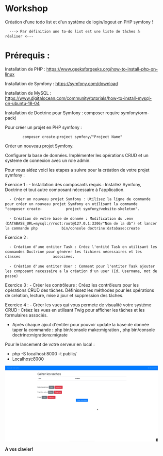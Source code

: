 # Workshop
Création d'une todo list et d'un système de login/logout en PHP symfony !


      ---> Par définition une to-do list est une liste de tâches à réaliser <---

# Prérequis :

Installation de PHP : https://www.geeksforgeeks.org/how-to-install-php-on-linux

Installation de Symfony : https://symfony.com/download

Installation de MySQL : https://www.digitalocean.com/community/tutorials/how-to-install-mysql-on-ubuntu-18-04 

Installation de Doctrine pour Symfony : composer require symfony/orm-pack)

Pour créer un projet en PHP symfony :
      
            composer create-project symfony/"Project Name"
      
Créer un nouveau projet Symfony.

Configurer la base de données.
Implémenter les opérations CRUD et un systeme de connexion avec un role admin.

Pour vous aidez voici les etapes a suivre pour la création de votre projet symfony : 

Exercice 1 :
      - Installation des composants requis : Installez Symfony, Doctrine et tout autre composant nécessaire à l'application.

      - Créer un nouveau projet Symfony : Utilisez la ligne de commande pour créer un nouveau projet Symfony en utilisant la commande "composer create-           project symfony/website-skeleton".

      - Création de votre base de donnée : Modification du .env (DATABASE_URL=mysql://root:root@127.0.1:3306/"Nom de la db") et lancer la commande php           bin/console doctrine:database:create

Exercice 2 :

      - Création d'une entiter Task : Créez l'entité Task en utilisant les commandes Doctrine pour générer les fichiers nécessaires et les classes               associées.
      
      - Création d'une entiter User : Comment pour l'entiter Task ajouter les composant necessaire a la création d'un user (Id, Username, mot de passe)

Exercice 3 :
      - Créer les contrôleurs : Créez les contrôleurs pour les opérations CRUD des tâches. Définissez les méthodes pour les opérations de création,               lecture, mise à jour et suppression des tâches.
      
Exercice 4 :
      - Créer les vues qui vous permete de visualité votre systéme CRUD : Créez les vues en utilisant Twig pour afficher les tâches et les formulaires           associés.

- Aprés chaque ajout d'entiter pour pouvoir update la base de donnée taper la commande : php bin/console make:migration , php bin/console doctrine:migrations:migrate

Pour le lancement de votre serveur en local : 
- php -S localhost:8000 -t public/
- Localhost:8000

![Screenshot](CRUD.png)

**A vos clavier!**
